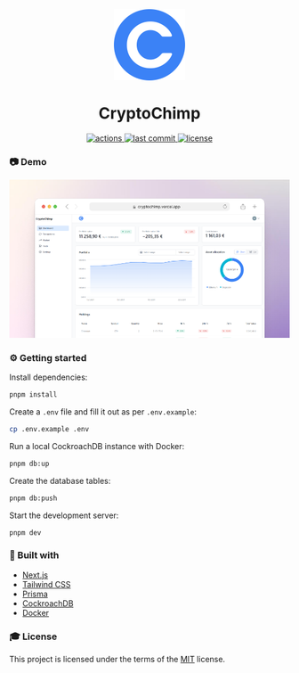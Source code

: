 <div align="center">
  <a href="https://cryptochimp.vercel.app/">
    <img src="./public/logo.svg" height="128px" width="128px"/>
  </a>
  <h1>CryptoChimp</h1>
  <a href="https://github.com/MaximilianHagelstam/cryptochimp/actions">
    <img src="https://github.com/MaximilianHagelstam/cryptochimp/actions/workflows/tests.yml/badge.svg" alt="actions" />
  </a>
  <a href="https://github.com/MaximilianHagelstam/cryptochimp/commits/main">
    <img src="https://img.shields.io/github/last-commit/MaximilianHagelstam/cryptochimp" alt="last commit" />
  </a>
  <a href="https://github.com/MaximilianHagelstam/cryptochimp/blob/main/LICENSE">
    <img src="https://img.shields.io/github/license/MaximilianHagelstam/cryptochimp.svg" alt="license" />
  </a>
</div>

### 📷 Demo

<a href="https://cryptochimp.vercel.app/">
  <img src="screenshot.png" alt="screenshot" width="800"/>
</a>

### ⚙️ Getting started

Install dependencies:

```bash
pnpm install
```

Create a `.env` file and fill it out as per `.env.example`:

```bash
cp .env.example .env
```

Run a local CockroachDB instance with Docker:

```bash
pnpm db:up
```

Create the database tables:

```bash
pnpm db:push
```

Start the development server:

```bash
pnpm dev
```

### 👾 Built with

- [Next.js](https://nextjs.org/)
- [Tailwind CSS](https://tailwindcss.com/)
- [Prisma](https://prisma.io/)
- [CockroachDB](https://www.cockroachlabs.com/)
- [Docker](https://www.docker.com/)

### 🎓 License

This project is licensed under the terms of the [MIT](https://choosealicense.com/licenses/mit/) license.

